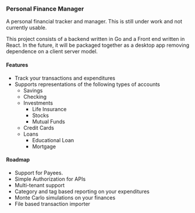 ### Personal Finance Manager

A personal financial tracker and manager.
This is still under work and not currently usable.

This project consists of a backend written in Go and a Front end written in React.
In the future, it will be packaged together as a desktop app removing dependence on a client server model.

#### Features
- Track your transactions and expenditures
- Supports representations of the following types of accounts
  - Savings
  - Checking
  - Investments
    - Life Insurance
    - Stocks
    - Mutual Funds
  - Credit Cards
  - Loans
    - Educational Loan
    - Mortgage



#### Roadmap
- Support for Payees.
- Simple Authorization for APIs
- Multi-tenant support
- Category and tag based reporting on your expenditures
- Monte Carlo simulations on your finances
- File based transaction importer
